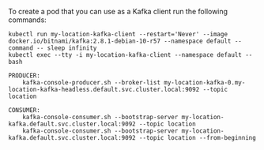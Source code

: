 To create a pod that you can use as a Kafka client run the following commands:

    kubectl run my-location-kafka-client --restart='Never' --image docker.io/bitnami/kafka:2.8.1-debian-10-r57 --namespace default --command -- sleep infinity
    kubectl exec --tty -i my-location-kafka-client --namespace default -- bash

    PRODUCER:
        kafka-console-producer.sh --broker-list my-location-kafka-0.my-location-kafka-headless.default.svc.cluster.local:9092 --topic location

    CONSUMER:
        kafka-console-consumer.sh --bootstrap-server my-location-kafka.default.svc.cluster.local:9092 --topic location 
        kafka-console-consumer.sh --bootstrap-server my-location-kafka.default.svc.cluster.local:9092 --topic location --from-beginning
```
